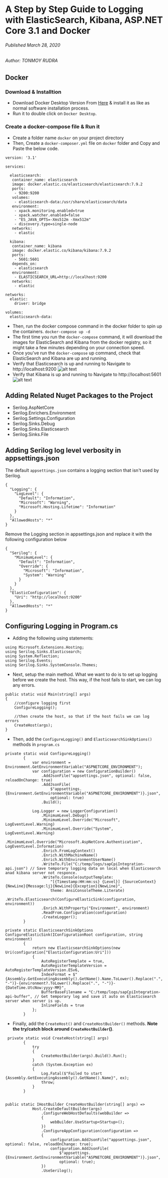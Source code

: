 # A Step by Step Guide to Logging with ElasticSearch, Kibana, ASP.NET Core 3.1 and Docker
###### Published March 28, 2020
###### Author: TONMOY RUDRA

## Docker 
### Download & Installtion
* Download Docker Desktop Version From [Here](https://docs.docker.com/docker-for-windows/install/) & install it as like as normal software installation process.
* Run it to double click on `Docker Desktop`.

### Create a docker-compose file & Run it
* Create a folder name `docker` on your project directory
* Then, Create a `docker-composer.yml` file on `docker` folder and Copy and Paste the below code.
```
version: '3.1'

services:

  elasticsearch:
   container_name: elasticsearch
   image: docker.elastic.co/elasticsearch/elasticsearch:7.9.2
   ports:
    - 9200:9200
   volumes:
    - elasticsearch-data:/usr/share/elasticsearch/data
   environment:
    - xpack.monitoring.enabled=true
    - xpack.watcher.enabled=false
    - "ES_JAVA_OPTS=-Xms512m -Xmx512m"
    - discovery.type=single-node
   networks:
    - elastic

  kibana:
   container_name: kibana
   image: docker.elastic.co/kibana/kibana:7.9.2
   ports:
    - 5601:5601
   depends_on:
    - elasticsearch
   environment:
    - ELASTICSEARCH_URL=http://localhost:9200
   networks:
    - elastic
  
networks:
  elastic:
    driver: bridge

volumes:
  elasticsearch-data:
```
* Then, run the docker compose command in the docker folder to spin up the containers. `docker-compose up -d`
* The first time you run the `docker-compose` command, it will download the images for ElasticSearch and Kibana from the docker registry, so it might take a few minutes depending on your connection speed. 
* Once you've run the `docker-compose` up command, check that ElasticSearch and Kibana are up and running.
* Verify that Elasticsearch is up and running to Navigate to http://localhost:9200 
![alt text](https://i.imgur.com/w1MDZXS.png) 
* Verify that Kibana is up and running to Navigate to http://localhost:5601 
![alt text](https://i.imgur.com/j6AGKEW.png) 

## Adding Related Nuget Packages to the Project
* Serilog.AspNetCore
* Serilog.Enrichers.Environment
* Serilog.Settings.Configuration
* Serilog.Sinks.Debug 
* Serilog.Sinks.Elasticsearch
* Serilog.Sinks.File

## Adding Serilog log level verbosity in appsettings.json
The default `appsettings.json` contains a logging section that isn't used by Serilog.
```
{
  "Logging": {
    "LogLevel": {
      "Default": "Information",
      "Microsoft": "Warning",
      "Microsoft.Hosting.Lifetime": "Information"
    }
  },
  "AllowedHosts": "*"
}
```
Remove the Logging section in appsettings.json and replace it with the following configuration below
```
{
  "Serilog": {
    "MinimumLevel": {
      "Default": "Information",
      "Override": {
        "Microsoft": "Information",
        "System": "Warning"
      }
    }
  },
  "ElasticConfiguration": {
    "Uri": "http://localhost:9200"
  },
  "AllowedHosts": "*"
}
```
## Configuring Logging in Program.cs
*  Adding the following using statements:
```
using Microsoft.Extensions.Hosting;
using Serilog.Sinks.Elasticsearch;
using System.Reflection;
using Serilog.Events;
using Serilog.Sinks.SystemConsole.Themes;
```
* Next, setup the main method. What we want to do is to set up logging before we create the host. This way, if the host fails to start, we can log any errors. 
``` 
public static void Main(string[] args)
{
	//configure logging first
	ConfigureLogging();

	//then create the host, so that if the host fails we can log errors
	CreateHost(args);
}
```
* Then, add the `ConfigureLogging()` and `ElasticsearchSinkOptions()` methods in `program.cs`
``` 
private static void ConfigureLogging()
        {
            var environment = Environment.GetEnvironmentVariable("ASPNETCORE_ENVIRONMENT");
            var configuration = new ConfigurationBuilder()
                .AddJsonFile("appsettings.json", optional: false, reloadOnChange: true)
                .AddJsonFile(
                    $"appsettings.{Environment.GetEnvironmentVariable("ASPNETCORE_ENVIRONMENT")}.json",
                    optional: true)
                .Build();

            Log.Logger = new LoggerConfiguration()
                .MinimumLevel.Debug()
                .MinimumLevel.Override("Microsoft", LogEventLevel.Warning)
                .MinimumLevel.Override("System", LogEventLevel.Warning)
                .MinimumLevel.Override("Microsoft.AspNetCore.Authentication", LogEventLevel.Information)
                .Enrich.FromLogContext()
                .Enrich.WithMachineName()
                .Enrich.WithEnvironmentUserName()
                .WriteTo.File("C:/temp/logs/sapCpiIntegration-api.json") // Save temporary logging data on local when Elasticsearch anad kibana server not responce.
                .WriteTo.Console(outputTemplate:
                    "[{Timestamp:HH:mm:ss} {Level}] {SourceContext}{NewLine}{Message:lj}{NewLine}{Exception}{NewLine}",
                    theme: AnsiConsoleTheme.Literate)
                .WriteTo.Elasticsearch(ConfigureElasticSink(configuration, environment))
                .Enrich.WithProperty("Environment", environment)
                .ReadFrom.Configuration(configuration)
                .CreateLogger();
        }
```
``` 
private static ElasticsearchSinkOptions ConfigureElasticSink(IConfigurationRoot configuration, string environment)
        {
            return new ElasticsearchSinkOptions(new Uri(configuration["ElasticConfiguration:Uri"]))
            {
                AutoRegisterTemplate = true,
                AutoRegisterTemplateVersion = AutoRegisterTemplateVersion.ESv6,
                IndexFormat = $"{Assembly.GetExecutingAssembly().GetName().Name.ToLower().Replace(".", "-")}-{environment?.ToLower().Replace(".", "-")}-{DateTime.UtcNow:yyyy-MM}",
                BufferBaseFilename = "C:/temp/logs/sapCpiIntegration-api-buffer", // Get temporary log and save it auto on Elasticsearch server when server is up.
                InlineFields = true
            };
        }
```
* Finally, add the `CreateHost()` and `CreateHostBuilder()` methods. **Note the try/catch block around `CreateHostBuilder`()**.

```
 private static void CreateHost(string[] args)
        {
            try
            {
                CreateHostBuilder(args).Build().Run();
            }
            catch (System.Exception ex)
            {
                Log.Fatal($"Failed to start {Assembly.GetExecutingAssembly().GetName().Name}", ex);
                throw;
            }
        }
```
```

public static IHostBuilder CreateHostBuilder(string[] args) =>
            Host.CreateDefaultBuilder(args)
                .ConfigureWebHostDefaults(webBuilder =>
                {
                    webBuilder.UseStartup<Startup>();
                })
                .ConfigureAppConfiguration(configuration =>
                {
                    configuration.AddJsonFile("appsettings.json", optional: false, reloadOnChange: true);
                    configuration.AddJsonFile(
                        $"appsettings.{Environment.GetEnvironmentVariable("ASPNETCORE_ENVIRONMENT")}.json",
                        optional: true);
                })
                .UseSerilog();
```